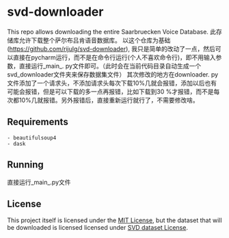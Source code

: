 # svd-downloader

This repo allows downloading the entire Saarbruecken Voice Database.
此存储库允许下载整个萨尔布吕肯语音数据库。
以这个仓库为基础 (https://github.com/rijulg/svd-downloader), 
我只是简单的改动了一点，然后可以直接在pycharm运行，而不是在命令行运行(个人不喜欢命令行)，即不用输入参数，直接运行_main_.
py文件即可。（此时会在当前代码目录自动生成一个svd_downloader文件夹来保存数据集文件）
其次修改的地方在downloader.
py文件添加了一个请求头，不添加请求头每次下载10%几就会报错，添加以后也有可能会报错，但是可以下载的多一点再报错，比如下载到30 
%才报错，而不是每次都10%几就报错。另外报错后，直接重新运行就行了，不需要修改啥。
## Requirements

    - beautifulsoup4
    - dask

## Running
直接运行_main_.py文件


## License

This project itself is licensed under the [MIT License](./LICENSE), but the dataset that will be downloaded is licensed licensed under [SVD dataset License](LICENSE).
